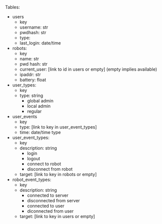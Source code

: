 Tables:
- users
    - key
    - username: str
    - pwdhash: str
    - type:
    - last_login: date/time
- robots:
    - key
    - name: str
    - pwd hash: str
    - current_user: [link to id in users or empty] (empty implies available)
    - ipaddr: str
    - battery: float
- user_types:
    - key
    - type: string
        - global admin
        - local admin
        - regular
- user_events
    - key
    - type:  [link to key in user_event_types]
    - time: date/time type
- user_event_types:
    - key
    - description: string
        - login
        - logout
        - connect to robot
        - disconnect from robot
    - target: [link to key in robots or empty]
- robot_event_types:
    - key
    - description: string
        - connected to server
        - disconnected from server
        - connected to user
        - diconnected from user
    - target: [link to key in users or empty]
